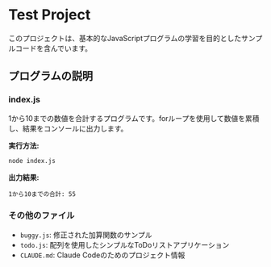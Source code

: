 # Test Project

このプロジェクトは、基本的なJavaScriptプログラムの学習を目的としたサンプルコードを含んでいます。

## プログラムの説明

### index.js
1から10までの数値を合計するプログラムです。forループを使用して数値を累積し、結果をコンソールに出力します。

**実行方法:**
```bash
node index.js
```

**出力結果:**
```
1から10までの合計: 55
```

### その他のファイル

- `buggy.js`: 修正された加算関数のサンプル
- `todo.js`: 配列を使用したシンプルなToDoリストアプリケーション
- `CLAUDE.md`: Claude Codeのためのプロジェクト情報